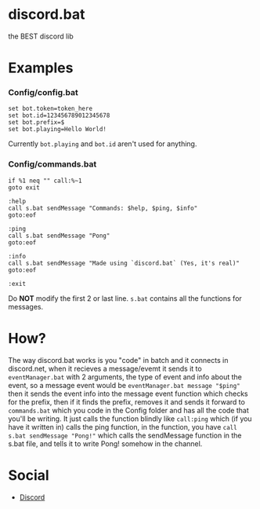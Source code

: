 # discord.bat
the BEST discord lib

# Examples
### Config/config.bat
```batch
set bot.token=token_here
set bot.id=123456789012345678
set bot.prefix=$
set bot.playing=Hello World!
```
Currently `bot.playing` and `bot.id` aren't used for anything.

### Config/commands.bat
```batch
if %1 neq "" call:%~1
goto exit

:help
call s.bat sendMessage "Commands: $help, $ping, $info"
goto:eof

:ping
call s.bat sendMessage "Pong"
goto:eof

:info
call s.bat sendMessage "Made using `discord.bat` (Yes, it's real)"
goto:eof

:exit
```
Do **NOT** modify the first 2 or last line. `s.bat` contains all the functions for messages.

# How?
The way discord.bat works is you "code" in batch and it connects in discord.net, when it recieves a message/evemt it sends it to `eventManager.bat` with 2 arguments, the type of event and info about the event, so a message event would be `eventManager.bat message "$ping"` then it sends the event info into the message event function which checks for the prefix, then if it finds the prefix, removes it and sends it forward to `commands.bat` which you code in the Config folder and has all the code that you'll be writing. It just calls the function blindly like `call:ping` which (if you have it written in) calls the ping function, in the function, you have `call s.bat sendMessage "Pong!"` which calls the sendMessage function in the s.bat file, and tells it to write Pong! somehow in the channel.

# Social
- [Discord](https://discord.gg/Fhaa72f)
